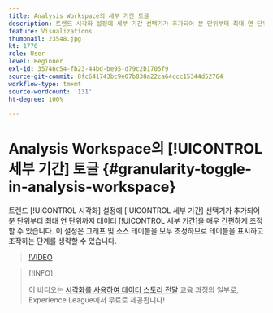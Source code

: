```yaml
---
title: Analysis Workspace의 세부 기간 토글
description: 트렌드 시각화 설정에 세부 기간 선택기가 추가되어 분 단위부터 최대 연 단위까지 데이터 세부 기간을 매우 간편하게 조정할 수 있습니다. 이 설정은 그래프 및 소스 테이블을 모두 조정하므로 테이블을 표시하고 조작하는 단계를 생략할 수 있습니다.
feature: Visualizations
thumbnail: 23548.jpg
kt: 1770
role: User
level: Beginner
exl-id: 35746c54-fb23-44bd-be95-d79c2b1705f9
source-git-commit: 8fc641743bc9e07b838a22ca64ccc15344d52764
workflow-type: tm+mt
source-wordcount: '131'
ht-degree: 100%

---
```


# Analysis Workspace의 [!UICONTROL 세부 기간] 토글 {#granularity-toggle-in-analysis-workspace}

트렌드 [!UICONTROL 시각화] 설정에 [!UICONTROL 세부 기간] 선택기가 추가되어 분 단위부터 최대 연 단위까지 데이터 [!UICONTROL 세부 기간]을 매우 간편하게 조정할 수 있습니다. 이 설정은 그래프 및 소스 테이블을 모두 조정하므로 테이블을 표시하고 조작하는 단계를 생략할 수 있습니다.

>[!VIDEO](https://video.tv.adobe.com/v/23548/?quality=12&learn=on)

>[!INFO]
>
> 이 비디오는 [시각화를 사용하여 데이터 스토리 전달](https://experienceleague.adobe.com/?recommended=Analytics-U-1-2021.1.visualizations) 교육 과정의 일부로, Experience League에서 무료로 제공됩니다!
